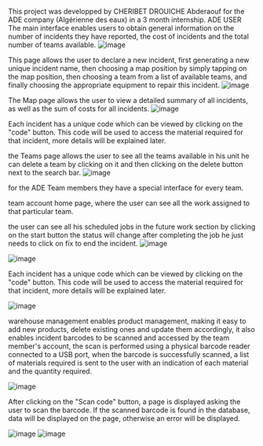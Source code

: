 This project was developped by CHERIBET DROUICHE Abderaouf for the ADE company (Algérienne des eaux) in a 3 month internship.
ADE USER
The main interface enables users to obtain general information on the number of incidents they have reported, the cost of incidents and the total number of teams available.
![image](https://github.com/Raouf878/projetade/assets/110544598/4233dcee-c3ff-4af0-aac5-1fed3264b207)

This page allows the user to declare a new incident, first generating a new unique incident name, then choosing a map position by simply tapping on the map position, then choosing a team from a list of available teams, and finally choosing the appropriate equipment to repair this incident.
![image](https://github.com/Raouf878/projetade/assets/110544598/54d28184-48fa-4570-a471-80b2e177e9ac)


The Map page allows the user to view a detailed summary of all incidents, as well as the sum of costs for all incidents.
![image](https://github.com/Raouf878/projetade/assets/110544598/fdf6d3cd-e324-4d52-b190-231d2c453812)

Each incident has a unique code which can be viewed by clicking on the "code" button. This code will be used to access the material required for that incident, more details will be explained later.




the Teams page allows the user to see all the teams available in his unit he can delete a team by clicking on it and then clicking on the delete button next to the search bar.
![image](https://github.com/Raouf878/projetade/assets/110544598/6258be24-633f-4a5a-953f-78b4c8397955)

for the ADE Team members they have a special interface for every team.

team account home page, where the user can see all the work assigned to that particular team.


the user can see all his scheduled jobs in the future work  section by clicking on the start button the status will change after completing the job he just needs to click on fix to end the incident.
![image](https://github.com/Raouf878/projetade/assets/110544598/428f5447-8e7f-4139-85b9-0ba70424e8c8)

![image](https://github.com/Raouf878/projetade/assets/110544598/7e8e14fb-923a-4bde-9075-ddd7b13248d5)

Each incident has a unique code which can be viewed by clicking on the "code" button. This code will be used to access the material required for that incident, more details will be explained later.

![image](https://github.com/Raouf878/projetade/assets/110544598/2c7d1fce-591c-4e08-8e5c-7690d06f687a)


warehouse management enables product management, making it easy to add new products, delete existing ones and update them accordingly, it also enables incident barcodes to be scanned and accessed by the team member's account, the scan is performed using a physical barcode reader connected to a USB port, when the barcode is successfully scanned, a list of materials required is sent to the user with an indication of each material and the quantity required.

![image](https://github.com/Raouf878/projetade/assets/110544598/7124dcc0-a99a-4464-a7db-f5562e2e925f)

After clicking on the "Scan code" button, a page is displayed asking the user to scan the barcode. If the scanned barcode is found in the database, data will be displayed on the page, otherwise an error will be displayed.

![image](https://github.com/Raouf878/projetade/assets/110544598/d74f200e-62e2-4146-9806-c39c46841eff)
![image](https://github.com/Raouf878/projetade/assets/110544598/434d04b7-91a9-44b0-b130-9b36163ee261)




